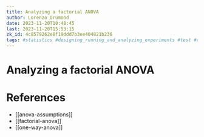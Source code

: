 ```yaml
---
title: Analyzing a factorial ANOVA
author: Lorenzo Drumond
date: 2023-11-20T10:48:45
last: 2023-11-20T15:53:15
zk_id: 4c8579262e8f19ddd7b3ee404821b236
tags: #statistics #designing_running_and_analyzing_experiments #test #coursera #experiment #theory #design #anova #rlang #week7 #interactions
---
```



# Analyzing a factorial ANOVA

# References
- [[anova-assumptions]]
- [[factorial-anova]]
- [[one-way-anova]]
